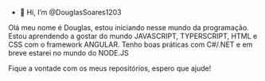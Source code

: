 - 👋 Hi, I’m @DouglasSoares1203

Olá meu nome é Douglas, estou iniciando nesse mundo da programação. Estou aprendendo a gostar do mundo JAVASCRIPT, TYPERSCRIPT, HTML e CSS com o framework ANGULAR.
Tenho boas práticas com C#/.NET e em breve estarei no mundo do NODE.JS

Fique a vontade com os meus repositórios, espero que ajude!


